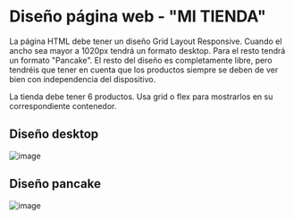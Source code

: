 # Diseño página web - "MI TIENDA"

La página HTML debe tener un diseño Grid Layout Responsive.
Cuando el ancho sea mayor a 1020px tendrá un formato desktop. Para el resto tendrá un formato "Pancake".
El resto del diseño es completamente libre, pero tendréis que tener en cuenta que los productos siempre se deben de ver bien con independencia del dispositivo.

La tienda debe tener 6 productos. Usa grid o flex para mostrarlos en su correspondiente contenedor.

## Diseño desktop

![image](https://user-images.githubusercontent.com/91023374/164464663-dd0991fa-518c-46ad-9cd4-1ce2c3337a6d.png)

## Diseño pancake

![image](https://user-images.githubusercontent.com/91023374/164465397-a251c208-b7c4-4c85-900a-5719a97899b4.png)

